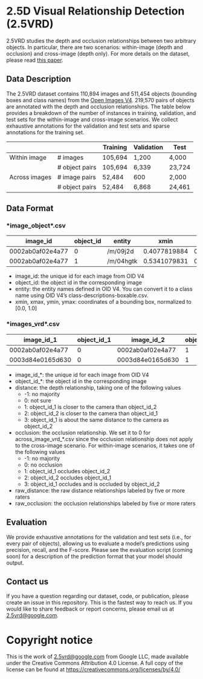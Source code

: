 # 2.5D Visual Relationship Detection (2.5VRD)

2.5VRD studies the depth and occlusion relationships between two arbitrary objects. In particular, there are two scenarios: within-image (depth and occlusion) and cross-image (depth only). For more details on the dataset, please read [this paper](https://arxiv.org/abs/2104.12727).

## Data Description

The 2.5VRD dataset contains 110,894 images and 511,454 objects (bounding boxes and class names) from the [Open Images V4](https://storage.googleapis.com/openimages/web/download_v4.html). 219,570 pairs of objects are annotated with the depth and occlusion relationships. The table below provides a breakdown of the number of instances in training, validation, and test sets for the within-image and cross-image scenarios. We collect exhaustive annotations for the validation and test sets and sparse annotations for the training set.

|               |                | Training | Validation | Test   |
|---------------|----------------|----------|------------|--------|
| Within image  | # images       | 105,694  | 1,200      | 4,000  |
|               | # object pairs | 105,694  | 6,339      | 23,724 |
| Across images | # image pairs  | 52,484   | 600        | 2,000  |
|               | # object pairs | 52,484   | 6,868      | 24,461 |


 
## Data Format

### \*image_object\*.csv

| image_id         | object_id | entity    | xmin         | xmax         | ymin         | ymax         |
|------------------|-----------|-----------|--------------|--------------|--------------|--------------|
| 0002ab0af02e4a77 |         0 | /m/09j2d  | 0.4077819884 | 0.8457270265 | 0.3854120076 | 0.9997109771 |
| 0002ab0af02e4a77 |         1 | /m/04hgtk | 0.5341079831 | 0.7458209991 | 0.1274199933 | 0.4624019861 |

* image_id: the unique id for each image from OID V4
* object_id: the object id in the corresponding image
* entity: the entity names defined in OID V4. You can convert it to a class name using OID V4’s class-descriptions-boxable.csv.
* xmin, xmax, ymin, ymax: coordinates of a bounding box, normalized to [0.0, 1.0]


### \*images_vrd\*.csv

| image_id_1       | object_id_1 | image_id_2       | object_id_2 | distance | occlusion | raw_distance | raw_occlusion |
|------------------|-------------|------------------|-------------|----------|-----------|--------------|---------------|
| 0002ab0af02e4a77 |           0 | 0002ab0af02e4a77 |           1 |        0 |         0 | 0,0,0,0,0    | 0,0,0,0,0     |
| 0003d84e0165d630 |           0 | 0003d84e0165d630 |           1 |        2 |         0 | 2,2,2,2,2    | 0,0,0,0,0     |

* image_id_*: the unique id for each image from OID V4
* object_id_*: the object id in the corresponding image
* distance: the depth relationship, taking one of the following values
    * -1: no majority 
    * 0: not sure
    * 1: object_id_1 is closer to the camera than object_id_2 
    * 2: object_id_2 is closer to the camera than object_id_1 
    * 3: object_id_1 is about the same distance to the camera as object_id_2 
* occlusion: the occlusion relationship. We set it to 0 for across_image_vrd_*.csv since the occlusion relationship does not apply to the cross-image scenario. For within-image scenarios, it takes one of the following values
    * -1: no majority
    * 0: no occlusion
    * 1: object_id_1 occludes object_id_2
    * 2: object_id_2 occludes object_id_1 
    * 3: object_id_1 occludes and is occluded by object_id_2
* raw_distance: the raw distance relationships labeled by five or more raters
* raw_occlusion: the occlusion relationships labeled by five or more raters

 
## Evaluation
We provide exhaustive annotations for the validation and test sets (i.e., for every pair of objects), allowing us to evaluate a model’s predictions using precision, recall, and the F-score. Please see the evaluation script (coming soon) for a description of the prediction format that your model should output.

## Contact us
If you have a question regarding our dataset, code, or publication, please create an issue in this repository. This is the fastest way to reach us.
If you would like to share feedback or report concerns, please email us at 2.5vrd@google.com.
 

# Copyright notice
This is the work of 2.5vrd@google.com from Google LLC, made available under the Creative Commons Attribution 4.0 License. A full copy of the license can be found at https://creativecommons.org/licenses/by/4.0/
 
 

